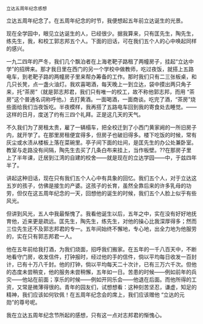     立达五周年纪念感想 

   立达五周年纪念了。在五周年纪念的时节，我便想起五年前立达诞生的光景。

   现在全学园中，眼见立达诞生的人，已经很少。据我算来，只有匡先生，陶先生，练先生，我，和校工郭志邦五个人。下面的旧话，可在我们五个人的心中唤起同样的感兴。

   一九二四年的严冬，我们几个飘泊者在上海老靶子路租了两幢房子，挂起“立达中学”的招牌来。那才我日里在西门的另一个学校中做教师，吃过夜饭，就搭上五路电车，到老靶子路的两幢房子里来帮办筹备的工作。那时我们只有二三张板桌，和几只长凳，点一盏火油灯。我欢喜喝酒，每天晚上一到立达，袋中摸出两只角子来，托“茶房”（就是郭志邦君，我们只有唯一的校工，故不称他郭志邦，而用 “茶房”这个普通名词称呼他。）去打黄酒。一面喝酒，一面商谈。吃完了酒，“茶房”烧些面给我们当夜饭吃。半夜模样，我再搭了五路电车回到我的寄食处去睡觉。——这样的日月，度送了约有三四个礼拜。正是这几天的天气。

   不久我们为了房租太贵，雇了一辆榻车，把全校迁到了小西门黄家阙的一所旧房子内，就开学了。在那里房租便宜得多，但房子也破旧得多。楼下吃饭的时候，常有灰尘或水渍从楼板上落在菜碗里。亭子间下面的灶间，是匡先生的办公处兼卧室。教室与走路没有间隔，陶先生去买了几条白布来挂上，当作板壁。??在那房子里上了半年课，迁居到江湾的自建的校舍——就是现在的立达学园——中，于兹四年半了。

   讲起这种旧话，现在只有我们五个人心中有具象的回忆。我们五个人，对于立达这五岁的孩子，仿佛是接生的产婆。这孩子的长育，虽然全靠后来的许多乳母的功劳，但仅在这五周年纪念的一天，回想他的诞生的时候，我们五个人脸上似乎有些风光。

   但讲到风光，五人中我最惭愧了。我看他诞生以后，五年之中，实在没有好好地抚育他，近来更是疏远。匡先生，陶先生，练先生，对他的操心比我深厚得多；然而三位先生还不及郭志邦君的专一。五年间始终不懈地，专心地，出全力地为他服劳的，实在只有郭志邦君一人。

   他在五年前给我打酒，为我们烧面，招呼我们搬家。在五年的一千八百天中，不断地看守门房，收发信件，打钟报时，经过他的手的信件，倘以平均每日收发一百封计，已有十万八千封。他的打钟，倘以平均每天二十次计，已有三万六千次。但他的态度未尝稍变，他的服务未尝稍懈，五年如一日。苦患的时候——例如前年的兵灾——他站在前面；享乐的时候——例如开同乐会——他退在后面。而他所得的工资，又常是微薄得很的。青年的园友们，试想想看：这种刻苦坚忍，谦虚，知足的精神，我们应该如何钦佩！在五周年纪念会的席上，我们应该赠他 “立达的元勋”的尊号呢。

   我在立达五周年纪念节所起的感想，只有这一点对志邦君的惭愧心。

